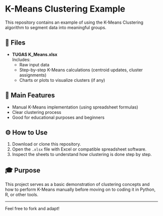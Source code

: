 # K-Means Clustering Example

This repository contains an example of using the K-Means Clustering algorithm to segment data into meaningful groups.

## 📂 Files

- **TUGAS K_Means.xlsx**  
  Includes:
  - Raw input data
  - Step-by-step K-Means calculations (centroid updates, cluster assignments)
  - Charts or plots to visualize clusters (if any)

## 📌 Main Features

- Manual K-Means implementation (using spreadsheet formulas)
- Clear clustering process
- Good for educational purposes and beginners

## ⚙️ How to Use

1. Download or clone this repository.
2. Open the `.xlsx` file with Excel or compatible spreadsheet software.
3. Inspect the sheets to understand how clustering is done step by step.

## 🎓 Purpose

This project serves as a basic demonstration of clustering concepts and how to perform K-Means manually before moving on to coding it in Python, R, or other tools.

---

Feel free to fork and adapt!

